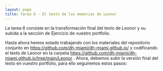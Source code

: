 ```yaml
---
layout: page
title: Tarea 6 - El texto de las memorias de Leonor 
---
```


La tarea 6 consiste en la transformación final del texto de Leonor y su subida a la sección de Ejercicio de vuestro portfolio. 

Hasta ahora hemos estado trabajando con los materiales del repositorio conjunto en https://github.com/dh-miami/dh-miami.github.io/ y codificando el texto de Leonor en la carpeta https://github.com/dh-miami/dh-miami.github.io/tree/main/Leonor . Ahora, debemos subir la versión final del texto en vuestro portfolio, para ello seguiremos estos pasos: 
